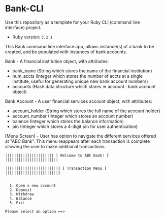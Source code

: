 # Bank-CLI

Use this repository as a template for your Ruby CLI (command line interface) project.

- Ruby version: `3.2.1`

This Bank command line interface app, allows instance(s) of a bank to be created, and 
be populated with instances of bank accounts. 


Bank - A financial institution object, with attributes: 
  - bank_name (String which stores the name of the financial institution)
  - num_accts (Integer which stores the number of accts at a single institute,
              useful for generating unique new bank account numbers)
  - accounts (Hash data structure which stores => account : bank account object)
  
Bank Account - A user financial services account object, with attributes:
  - account_holder (String which stores the full name of the account holder)
  - account_number (Integer which stores an account number)
  - balance (Integer which stores the balance information)
  - pin (Integer which stores a 4-digit pin for user authentication)


[Menu Screen] - User has option to navigate the different services offered at "ABC Bank".
                This menu reappears after each transaction is complete allowing the user
                to make additional transactions.

    |||||||||||||||||||||| [ Welcome to ABC Bank! ] ||||||||||||||||||||||||

    ||||||||||||||||||||||||| [ Transaction Menu ] |||||||||||||||||||||||||


      1. Open a new account
      2. Deposit
      3. Withdraw
      4. Balance
      5. Exit

    Please select an option ==> 
